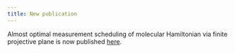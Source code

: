 ```yaml
---
title: New publication
---
```


Almost optimal measurement scheduling of molecular Hamiltonian via finite projective plane is now published [here](https://doi.org/10.1103/physrevresearch.6.013096).
